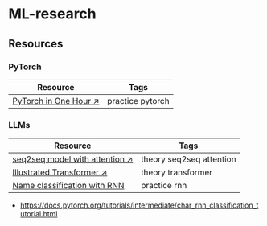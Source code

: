 # ML-research

## Resources

### PyTorch

| Resource                                                                   | Tags             |
|----------------------------------------------------------------------------|------------------|
| [PyTorch in One Hour ↗](https://sebastianraschka.com/teaching/pytorch-1h/) | practice pytorch |

### LLMs

| Resource                                                                                                                                        | Tags                     |
|-------------------------------------------------------------------------------------------------------------------------------------------------|--------------------------|
| [seq2seq model with attention ↗](https://jalammar.github.io/visualizing-neural-machine-translation-mechanics-of-seq2seq-models-with-attention/) | theory seq2seq attention |
| [Illustrated Transformer ↗](https://jalammar.github.io/illustrated-transformer/)                                                                | theory transformer       |
| [Name classification with RNN](https://docs.pytorch.org/tutorials/intermediate/char_rnn_classification_tutorial.html) | practice rnn |
- https://docs.pytorch.org/tutorials/intermediate/char_rnn_classification_tutorial.html
